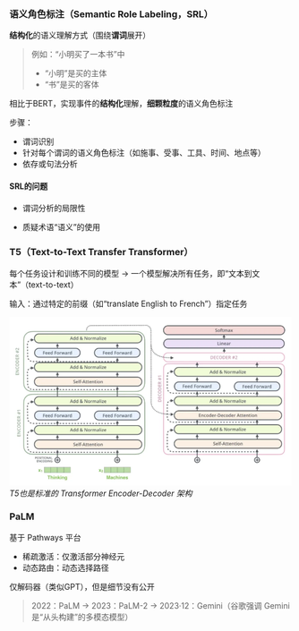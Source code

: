### 语义角色标注（Semantic Role Labeling，SRL）

**结构化**的语义理解方式（围绕**谓词**展开）

> 例如：“小明买了一本书”中
>
> - “小明”是买的主体
> - “书”是买的客体

相比于BERT，实现事件的**结构化**理解，**细颗粒度**的语义角色标注

步骤：
- 谓词识别
- 针对每个谓词的语义角色标注（如施事、受事、工具、时间、地点等）
- 依存或句法分析

#### SRL的问题
- 谓词分析的局限性

- 质疑术语“语义”的使用

### T5（Text-to-Text Transfer Transformer）

每个任务设计和训练不同的模型 -> 一个模型解决所有任务，即“文本到文本”（text-to-text）

输入：通过特定的前缀（如“translate English to French”）指定任务

![alt text](images/transformers_for_nlp_and_cv/image_rename25.png)
*T5也是标准的 Transformer Encoder-Decoder 架构*

### PaLM

基于 Pathways 平台
- 稀疏激活：仅激活部分神经元
- 动态路由：动态选择路径

仅解码器（类似GPT），但是细节没有公开

> 2022：PaLM -> 2023：PaLM-2 -> 2023·12：Gemini（谷歌强调 Gemini 是“从头构建”的多模态模型）